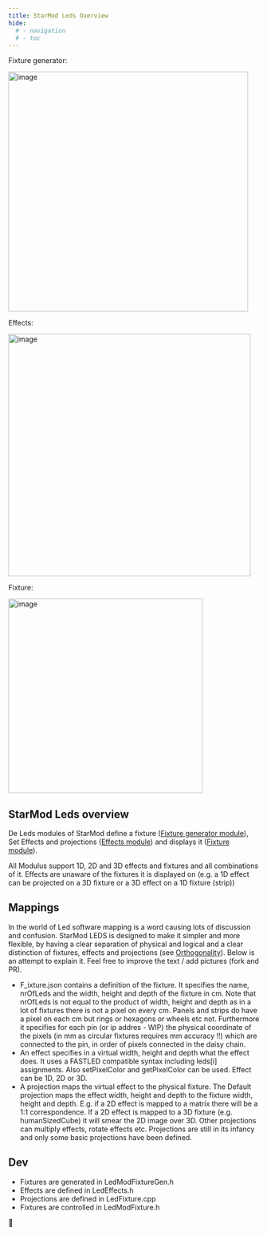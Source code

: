 ```yaml
---
title: StarMod Leds Overview
hide:
  # - navigation
  # - toc
---
```


Fixture generator:

<img width="481" alt="image" src="https://github.com/ewowi/StarDocs/assets/138451817/06cc1d89-ce54-4feb-8023-581bfce16fbd">

Effects:

<img width="486" alt="image" src="https://github.com/ewowi/StarDocs/assets/138451817/7a4637e5-383a-4935-8057-9cd7ba64b427">

Fixture:

<img width="390" alt="image" src="https://github.com/ewowi/StarDocs/assets/138451817/59dc199c-6697-43f4-9a1b-f8413005aa5f">

## StarMod Leds overview

De Leds modules of StarMod define a fixture ([Fixture generator module](https://ewowi.github.io/StarDocs/LedMod/LedModFixture%20Generator/)), Set Effects and projections ([Effects module](https://ewowi.github.io/StarDocs/LedMod/LedModEffects/)) and displays it ([Fixture module](https://ewowi.github.io/StarDocs/LedMod/LedModFixture/)).

All Modulus support 1D, 2D and 3D effects and fixtures and all combinations of it. Effects are unaware of the fixtures it is displayed on (e.g. a 1D effect can be projected on a 3D fixture or a 3D effect on a 1D fixture (strip))

## Mappings

In the world of Led software mapping is a word causing lots of discussion and confusion. StarMod LEDS is designed to make it simpler and more flexible, by having a clear separation of physical and logical and a clear distinction of fixtures, effects and projections (see [Orthogonality](https://ewowi.github.io/StarDocs/BasicsStarMod/StandardsAndGuidelines/)). Below is an attempt to explain it. Feel free to improve the text / add pictures (fork and PR).

* F_ixture.json contains a definition of the fixture. It specifies the name, nrOfLeds and the width, height and depth of the fixture in cm. Note that nrOfLeds is not equal to the product of width, height and depth as in a lot of fixtures there is not a pixel on every cm. Panels and strips do have a pixel on each cm but rings or hexagons or wheels etc not. Furthermore it specifies for each pin (or ip addres - WIP) the physical coordinate of the pixels (in mm as circular fixtures requires mm accuracy !!) which are connected to the pin, in order of pixels connected in the daisy chain.
* An effect specifies in a virtual width, height and depth what the effect does. It uses a FASTLED compatible syntax including leds[i] assignments. Also setPixelColor and getPixelColor can be used. Effect can be 1D, 2D or 3D.
* A projection maps the virtual effect to the physical fixture. The Default projection maps the effect width, height and depth to the fixture width, height and depth. E.g. if a 2D effect is mapped to a matrix there will be a 1:1 correspondence. If a 2D effect is mapped to a 3D fixture (e.g. humanSizedCube) it will smear the 2D image over 3D. Other projections can multiply effects, rotate effects etc. Projections are still in its infancy and only some basic projections have been defined.

## Dev

* Fixtures are generated in LedModFixtureGen.h
* Effects are defined in LedEffects.h
* Projections are defined in LedFixture.cpp
* Fixtures are controlled in LedModFixture.h

🚧

